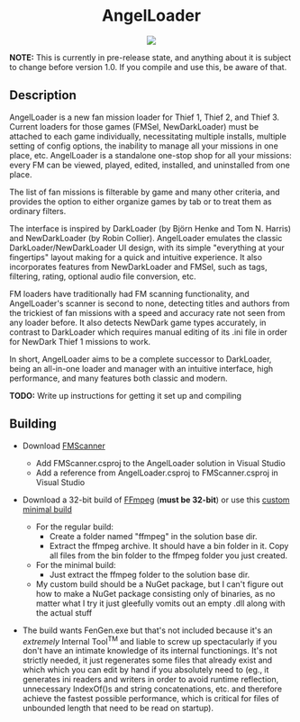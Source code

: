 <h1 align="center">
AngelLoader
</h1>
<p align="center"><img src="http://fenphoenix.com/github/AngelLoader/MainWindow-600.png" /></p>

**NOTE:** This is currently in pre-release state, and anything about it is subject to change before version 1.0. If you compile and use this, be aware of that.

## Description
AngelLoader is a new fan mission loader for Thief 1, Thief 2, and Thief 3. Current loaders for those games (FMSel, NewDarkLoader) must be attached to each game individually, necessitating multiple installs, multiple setting of config options, the inability to manage all your missions in one place, etc. AngelLoader is a standalone one-stop shop for all your missions: every FM can be viewed, played, edited, installed, and uninstalled from one place.

The list of fan missions is filterable by game and many other criteria, and provides the option to either organize games by tab or to treat them as ordinary filters.

The interface is inspired by DarkLoader (by Björn Henke and Tom N. Harris) and NewDarkLoader (by Robin Collier). AngelLoader emulates the classic DarkLoader/NewDarkLoader UI design, with its simple "everything at your fingertips" layout making for a quick and intuitive experience. It also incorporates features from NewDarkLoader and FMSel, such as tags, filtering, rating, optional audio file conversion, etc.

FM loaders have traditionally had FM scanning functionality, and AngelLoader's scanner is second to none, detecting titles and authors from the trickiest of fan missions with a speed and accuracy rate not seen from any loader before. It also detects NewDark game types accurately, in contrast to DarkLoader which requires manual editing of its .ini file in order for NewDark Thief 1 missions to work.

In short, AngelLoader aims to be a complete successor to DarkLoader, being an all-in-one loader and manager with an intuitive interface, high performance, and many features both classic and modern.

**TODO:** Write up instructions for getting it set up and compiling

## Building
- Download [FMScanner](https://github.com/FenPhoenix/FMScanner)
    - Add FMScanner.csproj to the AngelLoader solution in Visual Studio
    - Add a reference from AngelLoader.csproj to FMScanner.csproj in Visual Studio
    
- Download a 32-bit build of [FFmpeg](https://ffmpeg.zeranoe.com/builds/) (**must be 32-bit**) or use this [custom minimal build](https://www.dropbox.com/s/hguxwku13kf16zc/ffmpeg_minimal_AngelLoader.zip)
    - For the regular build:
        - Create a folder named "ffmpeg" in the solution base dir.
        - Extract the ffmpeg archive. It should have a bin folder in it. Copy all files from the bin folder to the ffmpeg folder you just created.
    - For the minimal build:
        - Just extract the ffmpeg folder to the solution base dir.
    - My custom build should be a NuGet package, but I can't figure out how to make a NuGet package consisting only of binaries, as no matter what I try it just gleefully vomits out an empty .dll along with the actual stuff
    
- The build wants FenGen.exe but that's not included because it's an _extremely_ Internal Tool<sup>TM</sup> and liable to screw up spectacularly if you don't have an intimate knowledge of its internal functionings. It's not strictly needed, it just regenerates some files that already exist and which which you can edit by hand if you absolutely need to (eg., it generates ini readers and writers in order to avoid runtime reflection, unnecessary IndexOf()s and string concatenations, etc. and therefore achieve the fastest possible performance, which is critical for files of unbounded length that need to be read on startup).

